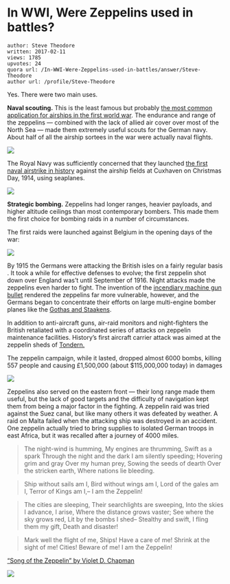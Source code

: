 # In WWI, Were Zeppelins used in battles?

	author: Steve Theodore
	written: 2017-02-11
	views: 1785
	upvotes: 24
	quora url: /In-WWI-Were-Zeppelins-used-in-battles/answer/Steve-Theodore
	author url: /profile/Steve-Theodore


Yes. There were two main uses.

__Naval scouting.__  This is the least famous but probably [the most common application for airships in the first world war](http://amzn.to/2lDCZmp). The endurance and range of the zeppelins — combined with the lack of allied air cover over most of the North Sea — made them extremely useful scouts for the German navy. About half of all the airship sortees in the war were actually naval flights.

![](https://qph.fs.quoracdn.net/main-qimg-44585f60a95d949970236bcc5ed13ee7-c)

The Royal Navy was sufficiently concerned that they launched [the first naval airstrike in history](http://www.historynet.com/world-war-i-cuxhaven-raid-britains-bold-strike-from-the-sea.htm) against the airship fields at Cuxhaven on Christmas Day, 1914, using seaplanes.

![](https://qph.fs.quoracdn.net/main-qimg-a5e74ac10e7c4a91aeffcb4615e613f8-c)

__Strategic bombing.__ Zeppelins had longer ranges, heavier payloads, and higher altitude ceilings than most contemporary bombers. This made them the first choice for bombing raids in a number of circumstances.

The first raids were launched against Belgium in the opening days of the war:

![](https://qph.fs.quoracdn.net/main-qimg-b9efb8187c1beed016b04895fbf93cb5-c)

By 1915 the Germans were attacking the British isles on a fairly regular basis . It took a while for effective defenses to evolve; the first zeppelin shot down over England was’t until September of 1916. Night attacks made the zeppelins even harder to fight. The invention of the [incendiary machine gun bullet](https://h2g2.com/edited_entry/A912124) rendered the zeppelins far more vulnerable, however, and the Germans began to concentrate their efforts on large multi-engine bomber planes like the [Gothas and Staakens](http://www.bbc.co.uk/schools/0/25235364).

In addition to anti-aircraft guns, air-raid monitors and night-fighters the British retaliated with a coordinated series of attacks on zeppelin maintenance facilities. History’s first aircraft carrier attack was aimed at the zeppelin sheds of [Tondern.](https://en.wikipedia.org/wiki/Tondern_raid)

The zeppelin campaign, while it lasted, dropped almost 6000 bombs, killing 557 people and causing £1,500,000 (about $115,000,000 today) in damages

![](https://qph.fs.quoracdn.net/main-qimg-f47be61b3af016563d9c5bc0742b27f5-c)

Zeppelins also served on the eastern front — their long range made them useful, but the lack of good targets and the difficulty of navigation kept them from being a major factor in the fighting. A zeppelin raid was tried against the Suez canal, but like many others it was defeated by weather. A raid on Malta failed when the attacking ship was destroyed in an accident. One zeppelin actually tried to bring supplies to isolated German troops in east Africa, but it was recalled after a journey of 4000 miles.



> The night-wind is humming,
My engines are thrumming,
Swift as a spark
Through the night and the dark
I am silently speeding;
Hovering grim and gray
Over my human prey,
Sowing the seeds of dearth
Over the stricken earth,
Where nations lie bleeding.

> Ship without sails am I,
Bird without wings am I,
Lord of the gales am I,
Terror of Kings am I,–
I am the Zeppelin!

> The cities are sleeping,
Their searchlights are sweeping,
Into the skies
I advance, I arise,
Where the distance grows vaster;
See where the sky grows red,
Lit by the bombs I shed–
Stealthy and swift,
I fling them my gift,
Death and disaster!

> Mark well the flight of me,
Ships! Have a care of me!
Shrink at the sight of me!
Cities! Beware of me!
I am the Zeppelin!

[“Song of the Zeppelin” by Violet D. Chapman](http://www.thevoicebeforethevoid.net/song-of-the-zeppelin-by-violet-d-chapman/)

![](https://qph.fs.quoracdn.net/main-qimg-41fb2055dce3472f1152ad07828e2b52-c)

